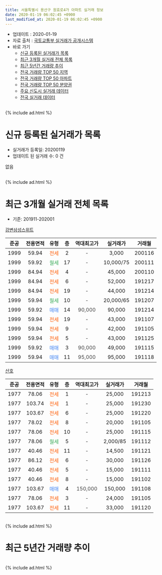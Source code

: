 ```yaml
---
title: 서울특별시 용산구 원효로4가 아파트 실거래 정보
date: 2020-01-19 06:02:45 +0900
last_modified_at: 2020-01-19 06:02:45 +0900
---
```


* 업데이트 : 2020-01-19
* 자료 출처 : [국토교통부 실거래가 공개시스템](http://rt.molit.go.kr)
* 바로 가기
    * [신규 등록된 실거래가 목록](#신규-등록된-실거래가-목록)
    * [최근 3개월 실거래 전체 목록](#최근-3개월-실거래-전체-목록)
    * [최근 5년간 거래량 추이](#최근-5년간-거래량-추이)
    * [전국 거래량 TOP 50 지역](https://apt-info.github.io/apt-trade-info/최근-3개월-전국에서-가장-거래가-많이-발생한-지역)
    * [전국 거래량 TOP 50 아파트](https://apt-info.github.io/apt-trade-info/최근-3개월-전국에서-가장-거래가-많이-발생한-아파트)
    * [전국 거래량 TOP 50 분양권](https://apt-info.github.io/apt-trade-info/최근-3개월-전국에서-가장-거래가-많이-발생한-분양권)
    * [주요 신도시 실거래 데이터](https://apt-info.github.io/apt-trade-info/주요-신도시)
    * [전국 실거래 데이터](https://apt-info.github.io/apt-trade-info/전국)
<br>
{% include ad.html %}
<br>

# 신규 등록된 실거래가 목록
* 실거래가 등록일: 20200119
* 업데이트 된 실거래 수: 0 건

없음

<br>
{% include ad.html %}
<br>

# 최근 3개월 실거래 전체 목록
* 기준: 201911-202001


[강변삼성스위트](https://search.naver.com/search.naver?query=%EC%84%9C%EC%9A%B8%ED%8A%B9%EB%B3%84%EC%8B%9C+%EC%9A%A9%EC%82%B0%EA%B5%AC+%EC%9B%90%ED%9A%A8%EB%A1%9C4%EA%B0%80+%EA%B0%95%EB%B3%80%EC%82%BC%EC%84%B1%EC%8A%A4%EC%9C%84%ED%8A%B8)

|준공|전용면적|유형|층|역대최고가|실거래가|거래월|
|:---:|:---:|:---:|:---:|:---:|:---:|:---:|
|1999|59.94|<span style="color:#ff5a00">전세</span>|2|<span style="color:#444444">-</span>|3,000|200116|
|1999|59.92|<span style="color:#34a853">월세</span>|17|<span style="color:#444444">-</span>|10,000/75|200111|
|1999|84.94|<span style="color:#ff5a00">전세</span>|4|<span style="color:#444444">-</span>|45,000|200110|
|1999|84.94|<span style="color:#ff5a00">전세</span>|6|<span style="color:#444444">-</span>|52,000|191217|
|1999|84.94|<span style="color:#ff5a00">전세</span>|19|<span style="color:#444444">-</span>|44,000|191214|
|1999|59.94|<span style="color:#34a853">월세</span>|10|<span style="color:#444444">-</span>|20,000/65|191207|
|1999|59.92|<span style="color:#4285f3">매매</span>|14|<span style="color:#444444">90,000</span>|90,000|191214|
|1999|59.94|<span style="color:#ff5a00">전세</span>|19|<span style="color:#444444">-</span>|43,000|191107|
|1999|59.94|<span style="color:#ff5a00">전세</span>|9|<span style="color:#444444">-</span>|42,000|191105|
|1999|59.94|<span style="color:#ff5a00">전세</span>|5|<span style="color:#444444">-</span>|43,000|191125|
|1999|59.92|<span style="color:#4285f3">매매</span>|3|<span style="color:#444444">90,000</span>|49,000|191115|
|1999|59.94|<span style="color:#4285f3">매매</span>|11|<span style="color:#444444">95,000</span>|95,000|191118|

[산호](https://search.naver.com/search.naver?query=%EC%84%9C%EC%9A%B8%ED%8A%B9%EB%B3%84%EC%8B%9C+%EC%9A%A9%EC%82%B0%EA%B5%AC+%EC%9B%90%ED%9A%A8%EB%A1%9C4%EA%B0%80+%EC%82%B0%ED%98%B8)

|준공|전용면적|유형|층|역대최고가|실거래가|거래월|
|:---:|:---:|:---:|:---:|:---:|:---:|:---:|
|1977|78.06|<span style="color:#ff5a00">전세</span>|1|<span style="color:#444444">-</span>|25,000|191213|
|1977|103.74|<span style="color:#ff5a00">전세</span>|1|<span style="color:#444444">-</span>|25,000|191230|
|1977|103.67|<span style="color:#ff5a00">전세</span>|6|<span style="color:#444444">-</span>|25,000|191220|
|1977|78.02|<span style="color:#ff5a00">전세</span>|8|<span style="color:#444444">-</span>|20,000|191105|
|1977|78.06|<span style="color:#ff5a00">전세</span>|10|<span style="color:#444444">-</span>|25,000|191115|
|1977|78.06|<span style="color:#34a853">월세</span>|5|<span style="color:#444444">-</span>|2,000/85|191112|
|1977|40.46|<span style="color:#ff5a00">전세</span>|11|<span style="color:#444444">-</span>|14,500|191121|
|1977|86.12|<span style="color:#ff5a00">전세</span>|6|<span style="color:#444444">-</span>|30,000|191126|
|1977|40.46|<span style="color:#ff5a00">전세</span>|5|<span style="color:#444444">-</span>|15,000|191111|
|1977|40.46|<span style="color:#ff5a00">전세</span>|8|<span style="color:#444444">-</span>|15,000|191102|
|1977|103.67|<span style="color:#4285f3">매매</span>|4|<span style="color:#444444">150,000</span>|150,000|191108|
|1977|78.06|<span style="color:#ff5a00">전세</span>|3|<span style="color:#444444">-</span>|24,000|191105|
|1977|103.67|<span style="color:#ff5a00">전세</span>|11|<span style="color:#444444">-</span>|33,000|191120|


<br>
{% include ad.html %}
<br>

# 최근 5년간 거래량 추이


<div style="width:100%;">
    <canvas id="deal_progress" height="200"></canvas>
</div>

<script>
new Chart(document.getElementById("deal_progress"), {
    type: 'line',
    data: {
        labels: ['201501','201502','201503','201504','201505','201506','201507','201508','201509','201510','201511','201512','201601','201602','201603','201604','201605','201606','201607','201608','201609','201610','201611','201612','201701','201702','201703','201704','201705','201706','201707','201708','201709','201710','201711','201712','201801','201802','201803','201804','201805','201806','201807','201808','201809','201810','201811','201812','201901','201902','201903','201904','201905','201906','201907','201908','201909','201910','201911','201912','202001'],
        datasets: [{
            label: '매매',
            pointRadius: 1,
            data: [6, 6, 16, 10, 6, 5, 10, 3, 8, 3, 1, 3, 4, 2, 3, 4, 12, 12, 14, 5, 15, 7, 4, 2, 1, 6, 5, 14, 12, 6, 11, 3, 3, 0, 6, 7, 8, 6, 6, 2, 6, 4, 3, 4, 4, 2, 0, 3, 1, 0, 0, 1, 0, 2, 2, 3, 7, 7, 3, 1, 0],
            borderColor: "rgba(255, 201, 14, 1)",
            backgroundColor: "rgba(255, 201, 14, 0.5)",
            fill: false,
            lineTension: 0
        },{
            label: '전월세',
            pointRadius: 1,
            data: [14, 14, 13, 14, 9, 12, 18, 16, 6, 16, 7, 9, 11, 14, 20, 11, 9, 12, 7, 20, 13, 18, 7, 11, 10, 24, 10, 9, 5, 10, 11, 13, 10, 11, 13, 12, 10, 11, 13, 12, 16, 5, 8, 12, 9, 11, 7, 4, 11, 10, 11, 12, 6, 8, 9, 17, 9, 15, 12, 6, 3],
            borderColor: "rgba(0, 141, 185, 1)",
            backgroundColor: "rgba(0, 141, 185, 0.5)",
            fill: false,
            lineTension: 0
        }
        ]
    },
    options: {
        responsive: true,
        title: {
            display: false
        },
        tooltips: {
            mode: 'index',
            intersect: false
        },
        hover: {
            mode: 'nearest',
            intersect: true
        },
        scales: {
            xAxes: [{
                display: true,
                scaleLabel: {
                    display: true,
                    labelString: '년/월'
                }
            }],
            yAxes: [{
                display: true,
                ticks: {
                    suggestedMin: 0,
                },
                scaleLabel: {
                    display: true,
                    labelString: '실거래 수'
                }
            }]
        }
    }
});

</script>


<br>
{% include ad.html %}
<br>

